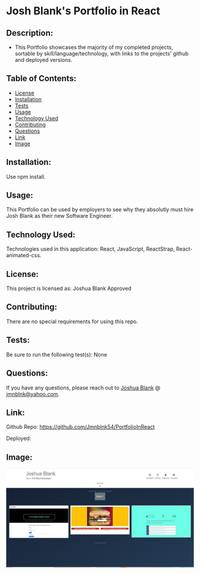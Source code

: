 # Josh Blank's Portfolio in React
    
## Description: 

* This Portfolio showcases the majority of my completed projects, sortable by skill/language/technology, with links to the projects' github and deployed versions.   
    
## Table of Contents:  

* [License](#license)
* [Installation](#installation)
* [Tests](#tests)
* [Usage](#usage)
* [Technology Used](#technology-used)
* [Contributing](#contributing)
* [Questions](#questions)
* [Link](#link)
* [Image](#image)

    
## Installation: 

Use npm install.  
    
## Usage: 
    
This Portfolio can be used by employers to see why they absolutly must hire Josh Blank as their new Software Engineer. 

## Technology Used: 
    
Technologies used in this application: React, JavaScript, ReactStrap, React-animated-css.
    
## License: 
    
This project is licensed as: Joshua Blank Approved
    
## Contributing: 

There are no special requirements for using this repo.
    
## Tests: 

Be sure to run the following test(s): None
    
## Questions: 
    
If you have any questions, please reach out to [Joshua Blank](https://github.com/Jmnblnk54) @ jmnblnk@yahoo.com.

## Link: 
Github Repo:
https://github.com/Jmnblnk54/PortfolioInReact

Deployed:


## Image:

![ScreenShot](./public/assets/images/previews/PortfolioSS.jpg)
